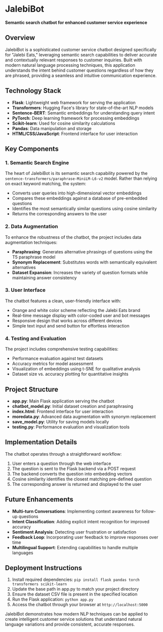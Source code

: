 # JalebiBot

**Semantic search chatbot for enhanced customer service experience**

## Overview
JalebiBot is a sophisticated customer service chatbot designed specifically for "Jalebi Eats," leveraging semantic search capabilities to deliver accurate and contextually relevant responses to customer inquiries. Built with modern natural language processing techniques, this application understands the intent behind customer questions regardless of how they are phrased, providing a seamless and intuitive communication experience.

## Technology Stack
- **Flask**: Lightweight web framework for serving the application
- **Transformers**: Hugging Face's library for state-of-the-art NLP models
- **Sentence-BERT**: Semantic embeddings for understanding query intent
- **PyTorch**: Deep learning framework for processing embeddings
- **Scikit-learn**: Used for cosine similarity calculations
- **Pandas**: Data manipulation and storage
- **HTML/CSS/JavaScript**: Frontend interface for user interaction

## Key Components

### 1. Semantic Search Engine
The heart of JalebiBot is its semantic search capability powered by the `sentence-transformers/paraphrase-MiniLM-L6-v2` model. Rather than relying on exact keyword matching, the system:
- Converts user queries into high-dimensional vector embeddings
- Compares these embeddings against a database of pre-embedded questions
- Identifies the most semantically similar questions using cosine similarity
- Returns the corresponding answers to the user

### 2. Data Augmentation
To enhance the robustness of the chatbot, the project includes data augmentation techniques:
- **Paraphrasing**: Generates alternative phrasings of questions using the T5 paraphrase model
- **Synonym Replacement**: Substitutes words with semantically equivalent alternatives
- **Dataset Expansion**: Increases the variety of question formats while maintaining answer consistency

### 3. User Interface
The chatbot features a clean, user-friendly interface with:
- Orange and white color scheme reflecting the Jalebi Eats brand
- Real-time message display with color-coded user and bot messages
- Responsive design that works across different devices
- Simple text input and send button for effortless interaction

### 4. Testing and Evaluation
The project includes comprehensive testing capabilities:
- Performance evaluation against test datasets
- Accuracy metrics for model assessment
- Visualization of embeddings using t-SNE for qualitative analysis
- Dataset size vs. accuracy plotting for quantitative insights

## Project Structure
- **app.py**: Main Flask application serving the chatbot
- **chatbot_model.py**: Initial dataset creation and paraphrasing
- **index.html**: Frontend interface for user interaction
- **moredata.py**: Advanced data augmentation with synonym replacement
- **save_model.py**: Utility for saving models locally
- **testing.py**: Performance evaluation and visualization tools

## Implementation Details
The chatbot operates through a straightforward workflow:
1. User enters a question through the web interface
2. The question is sent to the Flask backend via a POST request
3. The backend converts the question into embedding vectors
4. Cosine similarity identifies the closest matching pre-defined question
5. The corresponding answer is returned and displayed to the user

## Future Enhancements
- **Multi-turn Conversations**: Implementing context awareness for follow-up questions
- **Intent Classification**: Adding explicit intent recognition for improved accuracy
- **Sentiment Analysis**: Detecting user frustration or satisfaction
- **Feedback Loop**: Incorporating user feedback to improve responses over time
- **Multilingual Support**: Extending capabilities to handle multiple languages

## Deployment Instructions
1. Install required dependencies: `pip install flask pandas torch transformers scikit-learn`
2. Update the base path in app.py to match your project directory
3. Ensure the dataset CSV file is present in the specified location
4. Run the Flask application: `python app.py`
5. Access the chatbot through your browser at `http://localhost:5000`

JalebiBot demonstrates how modern NLP techniques can be applied to create intelligent customer service solutions that understand natural language variations and provide consistent, accurate responses.
